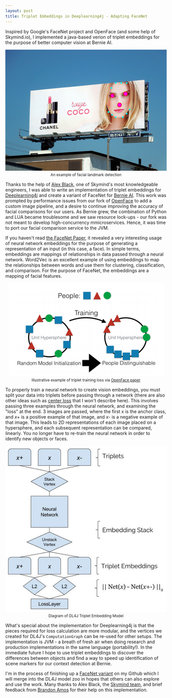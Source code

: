 ```yaml
---
layout: post
title: Triplet Embeddings in Deeplearning4j - Adapting FaceNet
---
```


Inspired by Google's FaceNet project and OpenFace (and some help of Skymind.io), I implemented a java-based verion of triplet embeddings for the purpose of better computer vision at Bernie AI.

<center>
  <img src="/uploads/triplet_facedetection.jpg" alt="Facial Landmarks Face Detection" class="img-responsive thumbnail" />
  <br><small>An example of facial landmark detection</small>
</center>

Thanks to the help of [Alex Black](https://github.com/alexdblack), one of Skymind's most knowledgeable engineers, I was able to write an implementation of triplet embeddings for [Deeplearning4j](https://deeplearning4j.org/) and create a variant of FaceNet for [Bernie AI](http://www.bernie.ai/). This work was prompted by performance issues from our fork of [OpenFace](https://cmusatyalab.github.io/openface/) to add a custom image pipeline, and a desire to continue improving the accuracy of facial comparisons for our users. As Bernie grew, the combination of Python and LUA became troublesome and we saw resource lock-ups - our fork was not meant to develop high-concurrency mmicroservices. Hence, it was time to port our facial comparison service to the JVM.

If you haven't read [the FaceNet Paper](https://arxiv.org/abs/1503.03832), it revealed a very interesting usage of neural network embeddings for the purpose of generating a representation of an input (in this case, a face). In simple terms, embeddings are mappings of relationships in data passed through a neural network. Word2Vec is an excellent example of using embeddings to map the relationships between words and use them for clustering, classification, and comparison. For the purpose of FaceNet, the embeddings are a mapping of facial features.

<center>
  <img src="/uploads/triplet_trainingloss.png" alt="Triplet Training Loss" class="img-responsive thumbnail" />
  <br><small>Illustrative example of triplet training loss via <a href="http://reports-archive.adm.cs.cmu.edu/anon/2016/CMU-CS-16-118.pdf" target="_blank">OpenFace paper</a></small>
</center>

To properly train a neural network to create vision embeddings, you must split your data into triplets before passing through a network (there are also other ideas such as [center loss](http://ydwen.github.io/papers/WenECCV16.pdf) that I won't describe here). This involves passing three examples through the neural network, and examining the "loss" at the end. 3 images are passed, where the first *x* is the anchor class, and *x+* is a positive example of that image, and *x-* is a negative example of that image. This leads to 2D representations of each image placed on a hypersphere, and each subsequent representation can be compared, linearly. You no longer have to re-train the neural network in order to identify new objects or faces.

<center>
  <img src="/uploads/triplet_embeddingmodel.jpg" alt="DL4J Triplet Embeddings" class="img-responsive thumbnail" />
  <br><small>Diagram of DL4J Triplet Embedding Model</small>
</center>

What's special about the implementation for Deeplearning4j is that the pieces required for loss calculation are more modular, and the vertices we created for DL4J's `ComputationGraph` can be re-used for other setups. The implementation is JVM - a breath of fresh air when doing research and production implementations in the same language (portability!). In the immediate future I hope to use triplet embeddings to discover the differences between objects and find a way to speed up identification of scene markers for our context detection at Bernie.

I'm in the process of finishing up a [FaceNet variant](https://github.com/crockpotveggies/dl4j-model-z/blob/64038526dcecfefe4adfd37fb5116e450596346e/src/main/java/org/deeplearning4j/FaceNetVariant.java) on my Github which I will merge into the DL4J model zoo in hopes that others can also explore and use the work. Many thanks to Alex Black, the [Skymind team](https://skymind.io/), and brief feedback from [Brandon Amos](https://bamos.github.io/) for their help on this implementation.